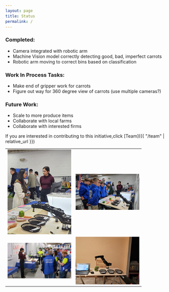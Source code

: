 ```yaml
---
layout: page
title: Status
permalink: /
---
```


### Completed:
- Camera integrated with robotic arm
- Machine Vision model correctly detecting good, bad, imperfect carrots
- Robotic arm moving to correct bins based on classification

### Work In Process Tasks:
- Make end of gripper work for carrots
- Figure out way for 360 degree view of carrots (use multiple cameras?)

### Future Work:
- Scale to more produce items
- Collaborate with local farms
- Collaborate with interested firms


If you are interested in contributing to this initiative,click [Team]({{ "/team" | relative_url }})

<!-- New 2x2 Image Grid Section -->
<div>
    <table>
        <tr>
            <td><img src="assets/images/Dorna-1.jpg" alt="Dorna 1" width="200"></td>
            <td><img src="assets/images/Dorna-2.jpg" alt="Dorna 2" width="200"></td>
        </tr>
        <tr>
            <td><img src="assets/images/Dorna-3.jpg" alt="Dorna 3" width="200"></td>
            <td><img src="assets/images/Dorna-4.jpg" alt="Dorna 4" width="200"></td>
        </tr>
    </table>
</div>
